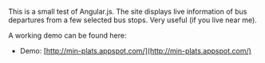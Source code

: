 This is a small test of Angular.js.
The site displays live information of bus departures from a few selected bus stops. Very useful (if you live near me).

A working demo can be found here:
* Demo: [http://min-plats.appspot.com/](http://min-plats.appspot.com/)